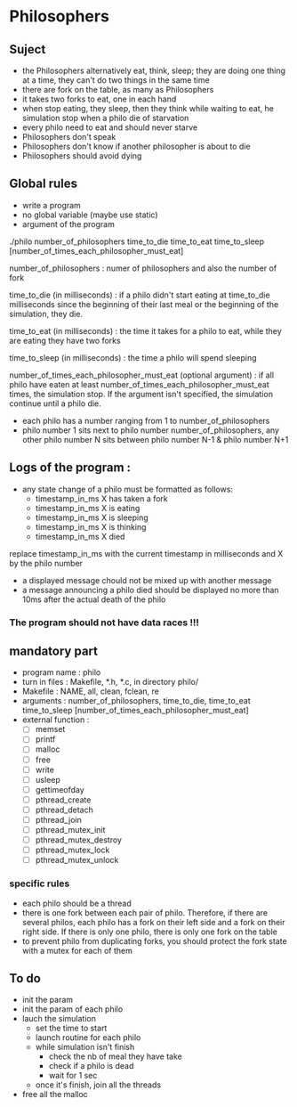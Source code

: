 # Philosophers

## Suject

- the Philosophers alternatively eat, think, sleep;
they are doing one thing at a time, they can't do two
things in the same time
- there are fork on the table, as many as Philosophers
- it takes two forks to eat, one in each hand
- when stop eating, they sleep, then they think while
waiting to eat, he simulation stop when a philo die of starvation
- every philo need to eat and should never starve
- Philosophers don't speak
- Philosophers don't know if another philosopher is 
about to die
- Philosophers should avoid dying

## Global rules

- write a program
- no global variable (maybe use static)
- argument of the program

./philo number_of_philosophers time_to_die time_to_eat time_to_sleep [number_of_times_each_philosopher_must_eat]

number_of_philosophers : numer of philosophers and also the number of fork

time_to_die (in milliseconds) : if a philo didn't start eating at time_to_die
milliseconds since the beginning of their last meal or the beginning of the 
simulation, they die.

time_to_eat (in milliseconds) : the time it takes for a philo to eat, while 
they are eating they have two forks

time_to_sleep (in milliseconds) : the time a philo will spend sleeping

number_of_times_each_philosopher_must_eat (optional argument) : if all 
philo have eaten at least number_of_times_each_philosopher_must_eat times,
the simulation stop. If the argument isn't specified, the simulation 
continue until a philo die.

- each philo has a number ranging from 1 to number_of_philosophers
- philo number 1 sits next to philo number number_of_philosophers, any 
other philo number N sits between philo number N-1 & philo number N+1

## Logs of the program : 

- any state change of a philo must be formatted as follows:
    - timestamp_in_ms X has taken a fork
    - timestamp_in_ms X is eating
    - timestamp_in_ms X is sleeping
    - timestamp_in_ms X is thinking
    - timestamp_in_ms X died

replace timestamp_in_ms with the current timestamp in milliseconds
and X by the philo number

- a displayed message chould not be mixed up with another message
- a message announcing a philo died should be displayed no more than
10ms after the actual death of the philo

### The program should not have data races !!!

## mandatory part

- program name : philo
- turn in files : Makefile, *.h, *.c, in directory philo/
- Makefile : NAME, all, clean, fclean, re
- arguments : number_of_philosophers, time_to_die, time_to_eat
time_to_sleep [number_of_times_each_philosopher_must_eat]
- external function : 
    - [ ] memset
    - [ ] printf
    - [ ] malloc
    - [ ] free
    - [ ] write
    - [ ] usleep
    - [ ] gettimeofday
    - [ ] pthread_create
    - [ ] pthread_detach
    - [ ] pthread_join
    - [ ] pthread_mutex_init
    - [ ] pthread_mutex_destroy
    - [ ] pthread_mutex_lock
    - [ ] pthread_mutex_unlock

### specific rules

- each philo should be a thread
- there is one fork between each pair of philo. Therefore,
if there are several philos, each philo has a fork on their left side 
and a fork on their right side. If there is only one philo, there is
only one fork on the table
- to prevent philo from duplicating forks, you should protect the 
fork state with a mutex for each of them



## To do 

- init the param
- init the param of each philo
- lauch the simulation
    - set the time to start
    - launch routine for each philo
    - while simulation isn't finish
        - check the nb of meal they have take 
        - check if a philo is dead
        - wait for 1 sec
    - once it's finish, join all the threads
- free all the malloc
